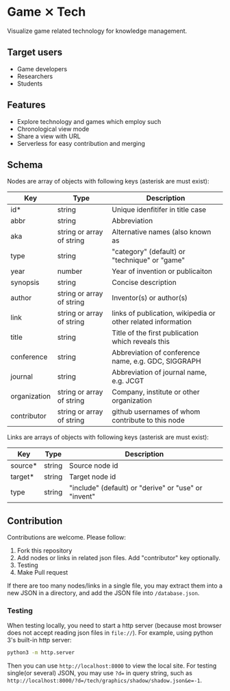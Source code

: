 # Game ⨯ Tech

Visualize game related technology for knowledge management.

## Target users

* Game developers
* Researchers
* Students

## Features

* Explore technology and games which employ such
* Chronological view mode
* Share a view with URL
* Serverless for easy contribution and merging

## Schema

Nodes are array of objects with following keys (asterisk are must exist):

| Key         | Type                      | Description                                                  |
| ----------- | ------------------------- | ------------------------------------------------------------ |
| id*         | string                    | Unique idenfitifer in title case                             |
| abbr        | string                    | Abbreviation                                                 |
| aka         | string or array of string | Alternative names (also known as                             |
| type        | string                    | "category" (default) or "technique" or "game"                |
| year        | number                    | Year of invention or publicaiton                             |
| synopsis    | string                    | Concise description                                          |
| author      | string or array of string | Inventor(s) or author(s)                                     |
| link        | string or array of string | links of publication, wikipedia or other related information | 
| title       | string                    | Title of the first publication which reveals this            | 
| conference  | string                    | Abbreviation of conference name, e.g. GDC, SIGGRAPH          |
| journal     | string                    | Abbreviation of journal name, e.g. JCGT                      |
| organization| string or array of string | Company, institute or other organization                     |
| contributor | string or array of string | github usernames of whom contribute to this node             | 

Links are arrays of objects with following keys (asterisk are must exist):

| Key       | Type     | Description                     |  
| --------- | -------- | ------------------------------- |  
| source*   | string   | Source node id                  |  
| target*   | string   | Target node id                  |  
| type      | string   | "include" (default) or "derive" or "use" or "invent" |  

## Contribution

Contributions are welcome. Please follow:

1. Fork this repository
2. Add nodes or links in related json files. Add "contributor" key optionally.
3. Testing
4. Make Pull request

If there are too many nodes/links in a single file, you may extract them into a new JSON in a directory,
and add the JSON file into `/database.json`.

### Testing

When testing locally, you need to start a http server
(because most browser does not accept reading json files in `file://`).
For example, using python 3's built-in http server:

~~~bash
python3 -m http.server
~~~

Then you can use `http://localhost:8000` to view the local site.
For testing single(or several) JSON, you may use `?d=` in query string, such as `http://localhost:8000/?d=/tech/graphics/shadow/shadow.json&e=-1`.
